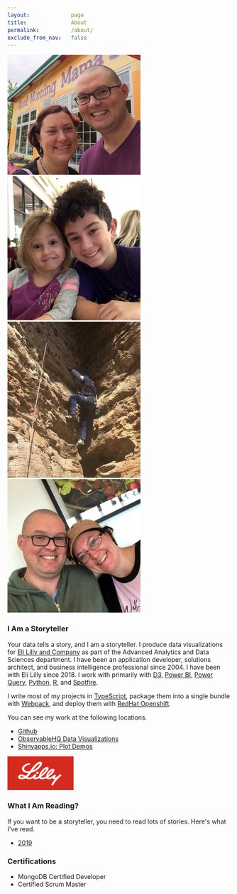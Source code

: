 ```yaml
---
layout:             page
title:              About
permalink:          /about/
exclude_from_nav:   false
---
```


![Jarrett and Angela](/assets/images/jarrett_and_angela.jpg)
![Jackson and Nora](/assets/images/jackson_and_nora.jpeg)
![Jarrett Climbing](/assets/images/jarrett_climbing.jpeg)
![Jarrett and Angela](/assets/images/jarrett_and_angela_2.jpeg)


### I Am a Storyteller

Your data tells a story, and I am a storyteller. 
I produce data visualizations for [Eli Lilly and Company](https://www.lilly.com) as part of the Advanced Analytics and Data Sciences department. 
I have been an application developer, solutions architect, and business intelligence professional since 2004. 
I have been with Eli Lilly since 2018. 
I work with primarily with [D3](https://d3js.org), [Power BI](https://powerbi.microsoft.com/), [Power Query](https://docs.microsoft.com/en-us/power-query/), [Python](https://www.python.org/), [R](https://www.r-project.org), and [Spotfire](https://www.tibco.com/products/tibco-spotfire).

I write most of my projects in [TypeScript](http://www.typescriptlang.org/), package them into a single bundle with [Webpack](https://webpack.js.org/), and deploy them with [RedHat Openshift](https://www.openshift.com/).

You can see my work at the following locations.

* [Github](https://github.com/jarrettmeyer)
* [ObservableHQ Data Visualizations](https://observablehq.com/@jarrettmeyer)
* [Shinyapps.io: Plot Demos](https://jarrettmeyer.shinyapps.io/plot_demos/)

![Lilly Logo](/assets/images/lilly.png)

### What I Am Reading?

If you want to be a storyteller, you need to read lots of stories. Here's what I've read.

* [2019](/books/2019/)

### Certifications

* MongoDB Certified Developer
* Certified Scrum Master
